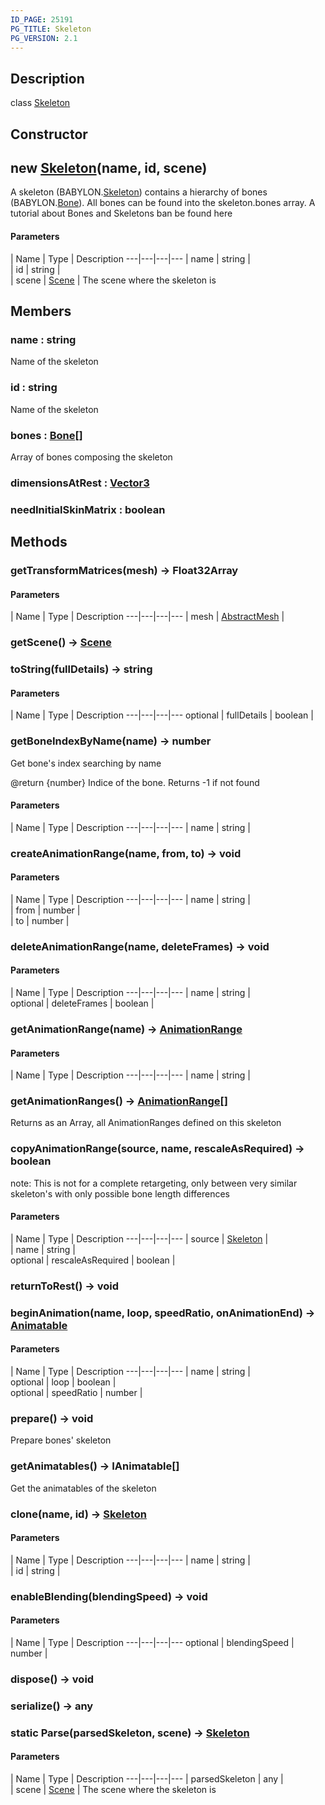 ```yaml
---
ID_PAGE: 25191
PG_TITLE: Skeleton
PG_VERSION: 2.1
---
```

## Description

class [Skeleton](/classes/2.4/Skeleton)



## Constructor

## new [Skeleton](/classes/2.4/Skeleton)(name, id, scene)

A skeleton (BABYLON.[Skeleton](/classes/2.4/Skeleton)) contains a hierarchy of bones (BABYLON.[Bone](/classes/2.4/Bone)).
All bones can be found into the skeleton.bones array.
A tutorial about Bones and Skeletons ban be found here

#### Parameters
 | Name | Type | Description
---|---|---|---
 | name | string |    
 | id | string |    
 | scene | [Scene](/classes/2.4/Scene) |    The scene where the skeleton is
## Members

### name : string

Name of the skeleton

### id : string

Name of the skeleton

### bones : [Bone](/classes/2.4/Bone)[]

Array of bones composing the skeleton

### dimensionsAtRest : [Vector3](/classes/2.4/Vector3)



### needInitialSkinMatrix : boolean



## Methods

### getTransformMatrices(mesh) &rarr; Float32Array



#### Parameters
 | Name | Type | Description
---|---|---|---
 | mesh | [AbstractMesh](/classes/2.4/AbstractMesh) |  

### getScene() &rarr; [Scene](/classes/2.4/Scene)


### toString(fullDetails) &rarr; string



#### Parameters
 | Name | Type | Description
---|---|---|---
optional | fullDetails | boolean | 

### getBoneIndexByName(name) &rarr; number

Get bone's index searching by name

@return {number} Indice of the bone. Returns -1 if not found

#### Parameters
 | Name | Type | Description
---|---|---|---
 | name | string |    

### createAnimationRange(name, from, to) &rarr; void



#### Parameters
 | Name | Type | Description
---|---|---|---
 | name | string |    
 | from | number |  
 | to | number |  
### deleteAnimationRange(name, deleteFrames) &rarr; void



#### Parameters
 | Name | Type | Description
---|---|---|---
 | name | string |    
optional | deleteFrames | boolean |  
### getAnimationRange(name) &rarr; [AnimationRange](/classes/2.4/AnimationRange)



#### Parameters
 | Name | Type | Description
---|---|---|---
 | name | string |    

### getAnimationRanges() &rarr; [AnimationRange](/classes/2.4/AnimationRange)[]

Returns as an Array, all AnimationRanges defined on this skeleton
### copyAnimationRange(source, name, rescaleAsRequired) &rarr; boolean

note: This is not for a complete retargeting, only between very similar skeleton's with only possible bone length differences

#### Parameters
 | Name | Type | Description
---|---|---|---
 | source | [Skeleton](/classes/2.4/Skeleton) |  
 | name | string |    
optional | rescaleAsRequired | boolean |  
### returnToRest() &rarr; void


### beginAnimation(name, loop, speedRatio, onAnimationEnd) &rarr; [Animatable](/classes/2.4/Animatable)



#### Parameters
 | Name | Type | Description
---|---|---|---
 | name | string |    
optional | loop | boolean |  
optional | speedRatio | number |  
### prepare() &rarr; void

Prepare bones' skeleton
### getAnimatables() &rarr; IAnimatable[]

Get the animatables of the skeleton
### clone(name, id) &rarr; [Skeleton](/classes/2.4/Skeleton)



#### Parameters
 | Name | Type | Description
---|---|---|---
 | name | string |    
 | id | string |    
### enableBlending(blendingSpeed) &rarr; void



#### Parameters
 | Name | Type | Description
---|---|---|---
optional | blendingSpeed | number | 

### dispose() &rarr; void


### serialize() &rarr; any


### static Parse(parsedSkeleton, scene) &rarr; [Skeleton](/classes/2.4/Skeleton)



#### Parameters
 | Name | Type | Description
---|---|---|---
 | parsedSkeleton | any |  
 | scene | [Scene](/classes/2.4/Scene) |    The scene where the skeleton is
